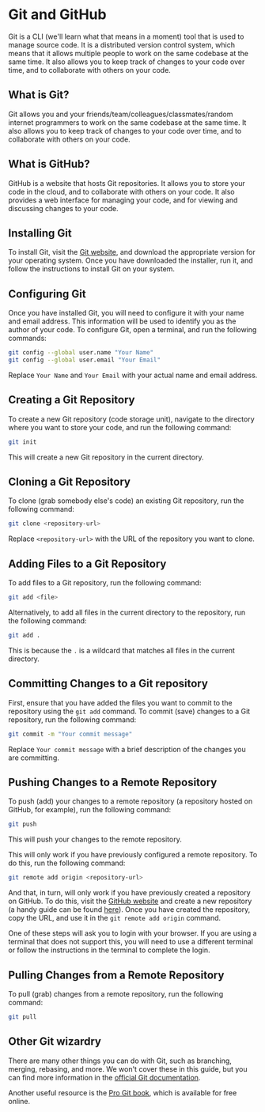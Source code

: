 # Git and GitHub
Git is a CLI (we'll learn what that means in a moment) tool that is used to manage source code. It is a distributed version control system, which means that it allows multiple people to work on the same codebase at the same time. It also allows you to keep track of changes to your code over time, and to collaborate with others on your code.
## What is Git?
Git allows you and your friends/team/colleagues/classmates/random internet programmers to work on the same codebase at the same time. It also allows you to keep track of changes to your code over time, and to collaborate with others on your code.
## What is GitHub?
GitHub is a website that hosts Git repositories. It allows you to store your code in the cloud, and to collaborate with others on your code. It also provides a web interface for managing your code, and for viewing and discussing changes to your code.

## Installing Git
To install Git, visit the [Git website](https://git-scm.com/), and download the appropriate version for your operating system. Once you have downloaded the installer, run it, and follow the instructions to install Git on your system.

## Configuring Git
Once you have installed Git, you will need to configure it with your name and email address. This information will be used to identify you as the author of your code. To configure Git, open a terminal, and run the following commands:

```bash
git config --global user.name "Your Name"
git config --global user.email "Your Email"
```

Replace `Your Name` and `Your Email` with your actual name and email address.

## Creating a Git Repository
To create a new Git repository (code storage unit), navigate to the directory where you want to store your code, and run the following command:

```bash
git init
```

This will create a new Git repository in the current directory.

## Cloning a Git Repository
To clone (grab somebody else's code) an existing Git repository, run the following command:

```bash
git clone <repository-url>
```

Replace `<repository-url>` with the URL of the repository you want to clone.

## Adding Files to a Git Repository
To add files to a Git repository, run the following command:

```bash
git add <file>
```

Alternatively, to add all files in the current directory to the repository, run the following command:

```bash
git add .
```

This is because the `.` is a wildcard that matches all files in the current directory.

## Committing Changes to a Git repository
First, ensure that you have added the files you want to commit to the repository using the `git add` command.
To commit (save) changes to a Git repository, run the following command:

```bash
git commit -m "Your commit message"
```

Replace `Your commit message` with a brief description of the changes you are committing.

## Pushing Changes to a Remote Repository
To push (add) your changes to a remote repository (a repository hosted on GitHub, for example), run the following command:

```bash
git push
```

This will push your changes to the remote repository.

This will only work if you have previously configured a remote repository. To do this, run the following command:

```bash
git remote add origin <repository-url>
```

And that, in turn, will only work if you have previously created a repository on GitHub. To do this, visit the [GitHub website](https://github.com) and create a new repository (a handy guide can be found [here](https://docs.github.com/en/github/getting-started-with-github/create-a-repo)). Once you have created the repository, copy the URL, and use it in the `git remote add origin` command. 

One of these steps will ask you to login with your browser. If you are using a terminal that does not support this, you will need to use a different terminal or follow the instructions in the terminal to complete the login.

## Pulling Changes from a Remote Repository
To pull (grab) changes from a remote repository, run the following command:

```bash
git pull
```

## Other Git wizardry
There are many other things you can do with Git, such as branching, merging, rebasing, and more. We won't cover these in this guide, but you can find more information in the [official Git documentation](https://git-scm.com/doc).

Another useful resource is the [Pro Git book](https://git-scm.com/book/en/v2), which is available for free online.